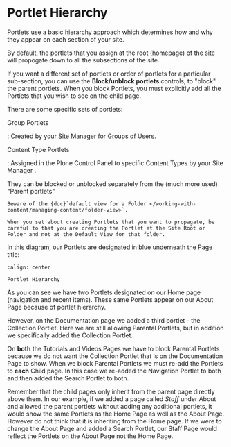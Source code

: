 # Portlet Hierarchy

Portlets use a basic hierarchy approach which determines how and why they appear on each section of your site.

By default, the portlets that you assign at the root (homepage) of the site will propogate down to all the subsections of the site.

If you want a different set of portlets or order of portlets for a particular sub-section, you can use the **Block/unblock portlets** controls, to "block" the parent portlets.
When you block Portlets, you must explicitly add all the Portlets that
you wish to see on the child page.

There are some specific sets of portlets:

Group Portlets

: Created by your Site Manager for Groups of Users.

Content Type Portlets

: Assigned in the Plone Control Panel to specific Content Types by your Site Manager .

They can be blocked or unblocked separately from the (much more used) "Parent portlets"

```{note}
Beware of the {doc}`default view for a Folder </working-with-content/managing-content/folder-view>`.

When you set about creating Portlets that you want to propagate, be careful to that you are creating the Portlet at the Site Root or Folder and not at the Default View for that folder.
```

In this diagram, our Portlets are designated in blue underneath the Page
title:

```{figure} /_static/hierarchy.png
:align: center

Portlet Hierarchy
```

As you can see we have two Portlets designated on our Home page (navigation and recent items).
These same Portlets appear on our About Page because of portlet hierarchy.

However, on the Documentation page we added a third portlet - the Collection Portlet.
Here we are still allowing Parental Portlets, but in addition we specifically added the Collection Portlet.

On **both** the Tutorials and Videos Pages we have to block Parental Portlets because we do not want the Collection Portlet that is on the Documentation Page to show.
When we block Parental Portlets we must re-add the Portlets to **each** Child page.
In this case we re-added the Navigation Portlet to both and then added the Search Portlet to both.

Remember that the child pages only inherit from the parent page directly above them.
In our example, if we added a page called *Staff* under About and allowed the parent portlets without adding any additional portlets, it would show the same Portlets as the Home Page as well as the About Page.
However do not think that it is inheriting from the Home page.
If we were to change the About Page and added a Search Portlet, our Staff Page would reflect the Portlets on the About Page not the Home
Page.
